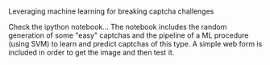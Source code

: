 # 
Leveraging machine learning for breaking captcha challenges

Check the ipython notebook...
The notebook includes the random generation of some "easy" captchas and the pipeline of a ML procedure (using SVM) to learn and predict captchas of this type. 
A simple web form is included in order to get the image and then test it.
